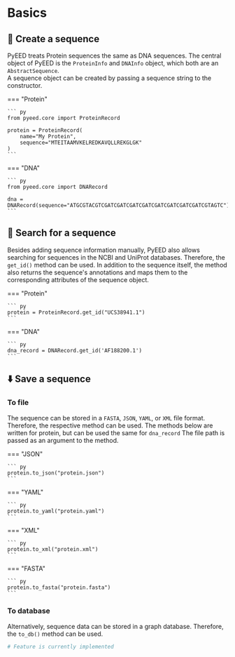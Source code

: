 # Basics

## 🧬 Create a sequence
PyEED treats Protein sequences the same as DNA sequences. The central object of PyEED is the `ProteinInfo` and `DNAInfo` object, which both are an `AbstractSequence`.  
A sequence object can be created by passing a sequence string to the constructor.  

=== "Protein"

    ``` py
    from pyeed.core import ProteinRecord

    protein = ProteinRecord(
        name="My Protein",
        sequence="MTEITAAMVKELREDKAVQLLREKGLGK"
    )
    ```

=== "DNA"

    ``` py
    from pyeed.core import DNARecord

    dna = DNARecord(sequence="ATGCGTACGTCGATCGATCGATCGATCGATCGATCGATCGATCGTAGTC")
    ```


## 🔎 Search for a sequence

Besides adding sequence information manually, PyEED also allows searching for sequences in the NCBI and UniProt databases. Therefore, the `get_id()` method can be used. In addition to the sequence itself, the method also returns the sequence's annotations and maps them to the corresponding attributes of the sequence object.

=== "Protein"

    ``` py
    protein = ProteinRecord.get_id("UCS38941.1")
    ```

=== "DNA"

    ``` py
    dna_record = DNARecord.get_id('AF188200.1')
    ```

## ⬇️ Save a sequence

### To file

The sequence can be stored in a `FASTA`, `JSON`, `YAML`, or `XML` file format. Therefore, the respective method can be used. The methods below are written for protein, but can be used the same for `dna_record`
The file path is passed as an argument to the method.

=== "JSON"

    ``` py
    protein.to_json("protein.json")
    ```

=== "YAML"

    ``` py
    protein.to_yaml("protein.yaml")
    ```

=== "XML"

    ``` py
    protein.to_xml("protein.xml")
    ```

=== "FASTA"

    ``` py
    protein.to_fasta("protein.fasta")
    ```

### To database
Alternatively, sequence data can be stored in a graph database. Therefore, the `to_db()` method can be used.

```py
# Feature is currently implemented
```
